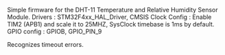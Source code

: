 Simple firmware for the DHT-11 Temperature and Relative Humidity Sensor Module. 
Drivers : STM32F4xx_HAL_Driver, CMSIS
Clock Config : Enable TIM2 (APB1) and scale it to 25MHZ, SysClock timebase is 1ms by default. 
GPIO config : GPIOB, GPIO_PIN_9

Recognizes timeout errors. 
